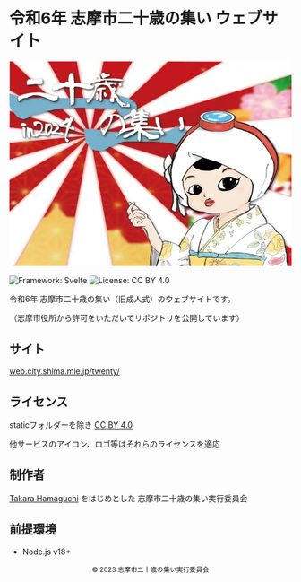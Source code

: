 # 令和6年 志摩市二十歳の集い ウェブサイト

<a href="https://github.com/takara2314/shima-hatachi-2024">
    <img src="./static/ogp.webp" alt="OGP" />
</a>

![Framework: Svelte](https://img.shields.io/badge/Framework-Svelte-ff4000?style=for-the-badge&logo=svelte)
![License: CC BY 4.0](https://img.shields.io/badge/License-CC%20BY%204.0-000000?style=for-the-badge)

</div>

令和6年 志摩市二十歳の集い（旧成人式）のウェブサイトです。

（志摩市役所から許可をいただいてリポジトリを公開しています）

## サイト

[web.city.shima.mie.jp/twenty/](https://web.city.shima.mie.jp/twenty/)

## ライセンス

staticフォルダーを除き [CC BY 4.0](./LICENSE)

他サービスのアイコン、ロゴ等はそれらのライセンスを適応

## 制作者

[Takara Hamaguchi](https://github.com/takara2314) をはじめとした
志摩市二十歳の集い実行委員会

## 前提環境

- Node.js v18+

<div align="center">
<small>
© 2023 志摩市二十歳の集い実行委員会
</small>
</div>
